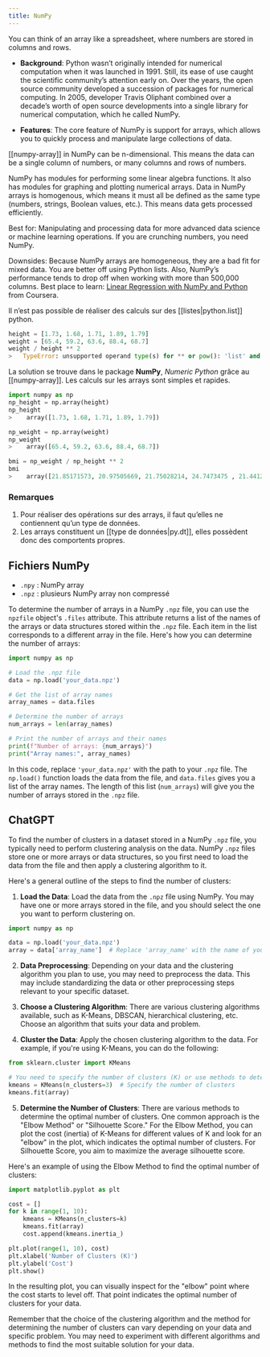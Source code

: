 ```yaml
---
title: NumPy
---
```


You can think of an array like a spreadsheet, where numbers are stored in columns
and rows.

- **Background**: Python wasn’t originally intended for numerical computation
  when it was launched in 1991. Still, its ease of use caught the scientific
  community’s attention early on. Over the years, the open source community
  developed a succession of packages for numerical computing. In 2005, developer
  Travis Oliphant combined over a decade’s worth of open source developments into
  a single library for numerical computation, which he called NumPy.

- **Features**: The core feature of NumPy is support for arrays, which allows
  you to quickly process and manipulate large collections of data.

[[numpy-array]] in NumPy can be n-dimensional. This means the data can be a
single column of numbers, or many columns and rows of numbers.

NumPy has modules for performing some linear algebra functions.
It also has modules for graphing and plotting numerical arrays.
Data in NumPy arrays is homogenous, which means it must all be defined as the same type (numbers, strings, Boolean values, etc.). This means data gets processed efficiently.

Best for: Manipulating and processing data for more advanced data science or machine learning operations. If you are crunching numbers, you need NumPy.

Downsides: Because NumPy arrays are homogeneous, they are a bad fit for mixed data. You are better off using Python lists. Also, NumPy’s performance tends to drop off when working with more than 500,000 columns.
Best place to learn: [Linear Regression with NumPy and Python](https://www.coursera.org/projects/linear-regression-numpy-python) from Coursera.

Il n’est pas possible de réaliser des calculs sur des [[listes|python.list]]
python.

```python
height = [1.73, 1.68, 1.71, 1.89, 1.79]
weight = [65.4, 59.2, 63.6, 88.4, 68.7]
weight / height ** 2
>   TypeError: unsupported operand type(s) for ** or pow(): 'list' and 'int'
```

La solution se trouve dans le package **NumPy**, _Numeric Python_ grâce au
[[numpy-array]]. Les calculs sur les arrays sont simples et rapides.

```python
import numpy as np
np_height = np.array(height)
np_height
>    array([1.73, 1.68, 1.71, 1.89, 1.79])

np_weight = np.array(weight)
np_weight
>    array([65.4, 59.2, 63.6, 88.4, 68.7])

bmi = np_weight / np_height ** 2
bmi
>    array([21.85171573, 20.97505669, 21.75028214, 24.7473475 , 21.44127836])
```

### Remarques

1. Pour réaliser des opérations sur des arrays, il faut qu’elles ne contiennent
   qu’un type de données.
2. Les arrays constituent un [[type de données|py.dt]], elles possèdent donc des
   comportents propres.

## Fichiers NumPy

- `.npy` : NumPy array
- `.npz` : plusieurs NumPy array non compressé

To determine the number of arrays in a NumPy `.npz` file, you can use the `npzfile` object's `.files` attribute. This attribute returns a list of the names of the arrays or data structures stored within the `.npz` file. Each item in the list corresponds to a different array in the file. Here's how you can determine the number of arrays:

```python
import numpy as np

# Load the .npz file
data = np.load('your_data.npz')

# Get the list of array names
array_names = data.files

# Determine the number of arrays
num_arrays = len(array_names)

# Print the number of arrays and their names
print(f"Number of arrays: {num_arrays}")
print("Array names:", array_names)
```

In this code, replace `'your_data.npz'` with the path to your `.npz` file. The `np.load()` function loads the data from the file, and `data.files` gives you a list of the array names. The length of this list (`num_arrays`) will give you the number of arrays stored in the `.npz` file.

## ChatGPT

To find the number of clusters in a dataset stored in a NumPy `.npz` file, you typically need to perform clustering analysis on the data. NumPy `.npz` files store one or more arrays or data structures, so you first need to load the data from the file and then apply a clustering algorithm to it.

Here's a general outline of the steps to find the number of clusters:

1. **Load the Data**: Load the data from the `.npz` file using NumPy. You may have one or more arrays stored in the file, and you should select the one you want to perform clustering on.

```python
import numpy as np

data = np.load('your_data.npz')
array = data['array_name']  # Replace 'array_name' with the name of your array
```

2. **Data Preprocessing**: Depending on your data and the clustering algorithm you plan to use, you may need to preprocess the data. This may include standardizing the data or other preprocessing steps relevant to your specific dataset.

3. **Choose a Clustering Algorithm**: There are various clustering algorithms available, such as K-Means, DBSCAN, hierarchical clustering, etc. Choose an algorithm that suits your data and problem.

4. **Cluster the Data**: Apply the chosen clustering algorithm to the data. For example, if you're using K-Means, you can do the following:

```python
from sklearn.cluster import KMeans

# You need to specify the number of clusters (K) or use methods to determine it.
kmeans = KMeans(n_clusters=3)  # Specify the number of clusters
kmeans.fit(array)
```

5. **Determine the Number of Clusters**: There are various methods to determine the optimal number of clusters. One common approach is the "Elbow Method" or "Silhouette Score." For the Elbow Method, you can plot the cost (inertia) of K-Means for different values of K and look for an "elbow" in the plot, which indicates the optimal number of clusters. For Silhouette Score, you aim to maximize the average silhouette score.

Here's an example of using the Elbow Method to find the optimal number of clusters:

```python
import matplotlib.pyplot as plt

cost = []
for k in range(1, 10):
    kmeans = KMeans(n_clusters=k)
    kmeans.fit(array)
    cost.append(kmeans.inertia_)

plt.plot(range(1, 10), cost)
plt.xlabel('Number of Clusters (K)')
plt.ylabel('Cost')
plt.show()
```

In the resulting plot, you can visually inspect for the "elbow" point where the cost starts to level off. That point indicates the optimal number of clusters for your data.

Remember that the choice of the clustering algorithm and the method for determining the number of clusters can vary depending on your data and specific problem. You may need to experiment with different algorithms and methods to find the most suitable solution for your data.
